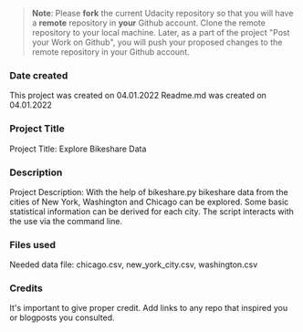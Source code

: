 >**Note**: Please **fork** the current Udacity repository so that you will have a **remote** repository in **your** Github account. Clone the remote repository to your local machine. Later, as a part of the project "Post your Work on Github", you will push your proposed changes to the remote repository in your Github account.

### Date created
This project was created on 04.01.2022
Readme.md was created on 04.01.2022

### Project Title
Project Title: Explore Bikeshare Data

### Description
Project Description: With the help of bikeshare.py bikeshare data from the cities of New York, Washington and Chicago can be explored. Some basic statistical information can be derived for each city. The script interacts with the use via the command line.

### Files used
Needed data file: chicago.csv, new_york_city.csv, washington.csv

### Credits
It's important to give proper credit. Add links to any repo that inspired you or blogposts you consulted.
